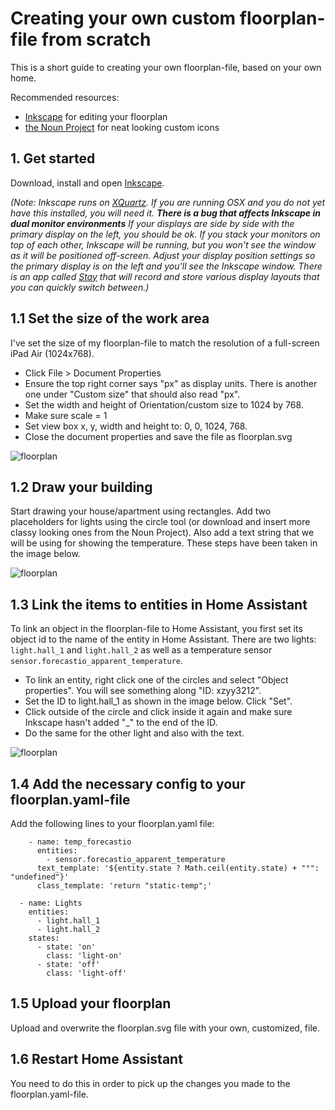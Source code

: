 # Creating your own custom floorplan-file from scratch #

This is a short guide to creating your own floorplan-file, based on your own home.

Recommended resources:
- [Inkscape](https://inkscape.org/en/) for editing your floorplan
- [the Noun Project](https://thenounproject.com/) for neat looking custom icons

## 1. Get started
Download, install and open [Inkscape](https://inkscape.org/en/).

_(Note: Inkscape runs on [XQuartz](http://xquartz.macosforge.org/).  If you are running OSX and you do not yet have this installed, you will need it. **There is a bug that affects Inkscape in dual monitor environments**  If your displays are side by side with the primary display on the left, you should be ok.  If you stack your monitors on top of each other, Inkscape will be running, but you won't see the window as it will be positioned off-screen.  Adjust your display position settings so the primary display is on the left and you'll see the Inkscape window.  There is an app called [Stay](https://cordlessdog.com/stay/) that will record and store various display layouts that you can quickly switch between.)_

## 1.1 Set the size of the work area
I've set the size of my floorplan-file to match the resolution of a full-screen iPad Air (1024x768).
- Click File > Document Properties
- Ensure the top right corner says "px" as display units. There is another one under "Custom size" that should also read "px".
- Set the width and height of Orientation/custom size to 1024 by 768.
- Make sure scale = 1
- Set view box x, y, width and height to: 0, 0, 1024, 768.
- Close the document properties and save the file as floorplan.svg

![floorplan](https://github.com/ggravlingen/ha-floorplan/blob/master/tutorial_images/workearea_size.PNG)


## 1.2 Draw your building
Start drawing your house/apartment using rectangles. Add two placeholders for lights using the circle tool (or download and insert more classy looking ones from the Noun Project). Also add a text string that we will be using for showing the temperature. These steps have been taken in the image below.

![floorplan](https://github.com/ggravlingen/ha-floorplan/blob/master/tutorial_images/simple_plan.PNG)

## 1.3 Link the items to entities in Home Assistant
To link an object in the floorplan-file to Home Assistant, you first set its object id to the name of the entity in Home Assistant. There are two lights: ```light.hall_1``` and ```light.hall_2``` as well as a temperature sensor ```sensor.forecastio_apparent_temperature```.
- To link an entity, right click one of the circles and select "Object properties". You will see something along "ID: xzyy3212".
- Set the ID to light.hall_1 as shown in the image below. Click "Set".
- Click outside of the circle and click inside it again and make sure Inkscape hasn't added "_" to the end of the ID.
- Do the same for the other light and also with the text.

![floorplan](https://github.com/ggravlingen/ha-floorplan/blob/master/tutorial_images/object_properties.PNG)

## 1.4 Add the necessary config to your floorplan.yaml-file
Add the following lines to your floorplan.yaml file:

```
    - name: temp_forecastio
      entities:
        - sensor.forecastio_apparent_temperature
      text_template: '${entity.state ? Math.ceil(entity.state) + "°": "undefined"}'
      class_template: 'return "static-temp";'

  - name: Lights
    entities:
      - light.hall_1
      - light.hall_2
    states:
      - state: 'on'
        class: 'light-on'
      - state: 'off'
        class: 'light-off'
```

## 1.5 Upload your floorplan
Upload and overwrite the floorplan.svg file with your own, customized, file.

## 1.6 Restart Home Assistant
You need to do this in order to pick up the changes you made to the floorplan.yaml-file.
